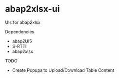 # abap2xlsx-ui
UIs for abap2xlsx


Dependencies
* abap2UI5
* S-RTTI
* abap2xlsx

TODO
* Create Popups to Upload/Download Table Content
